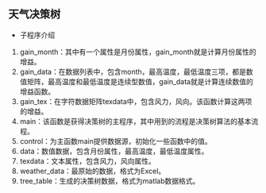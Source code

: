 ## 天气决策树
- 子程序介绍
1. gain_month：其中有一个属性是月份属性，gain_month就是计算月份属性的增益。
2. gain_data：在数据列表中，包含month，最高温度，最低温度三项，都是数值矩阵，最高温度和最低温度是连续型数值，gain_data就是计算连续数值的增益函数。
3. gain_tex：在字符数据矩阵texdata中，包含风力，风向。该函数计算这两项的增益。
4. main：该函数是获得决策树的主程序，其中用到的流程是决策树算法的基本流程。
5. control：为主函数main提供数据源，初始化一些函数中的值。
6. data：数值数据，包含月份属性，最高温度，最低温度属性。
7. texdata：文本属性，包含风力，风向属性。
8. weather_data：最原始的数据，格式为Excel。
9. tree_table：生成的决策树数据，格式为matlab数据格式。
